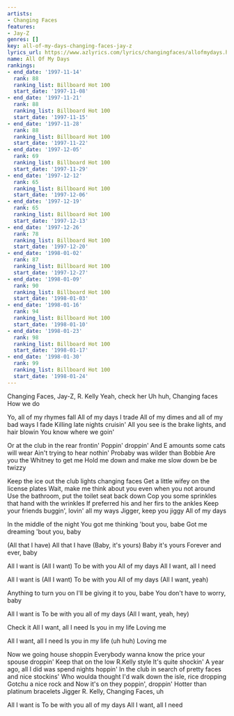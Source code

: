 ```yaml
---
artists:
- Changing Faces
features:
- Jay-Z
genres: []
key: all-of-my-days-changing-faces-jay-z
lyrics_url: https://www.azlyrics.com/lyrics/changingfaces/allofmydays.html
name: All Of My Days
rankings:
- end_date: '1997-11-14'
  rank: 88
  ranking_list: Billboard Hot 100
  start_date: '1997-11-08'
- end_date: '1997-11-21'
  rank: 88
  ranking_list: Billboard Hot 100
  start_date: '1997-11-15'
- end_date: '1997-11-28'
  rank: 88
  ranking_list: Billboard Hot 100
  start_date: '1997-11-22'
- end_date: '1997-12-05'
  rank: 69
  ranking_list: Billboard Hot 100
  start_date: '1997-11-29'
- end_date: '1997-12-12'
  rank: 65
  ranking_list: Billboard Hot 100
  start_date: '1997-12-06'
- end_date: '1997-12-19'
  rank: 65
  ranking_list: Billboard Hot 100
  start_date: '1997-12-13'
- end_date: '1997-12-26'
  rank: 78
  ranking_list: Billboard Hot 100
  start_date: '1997-12-20'
- end_date: '1998-01-02'
  rank: 87
  ranking_list: Billboard Hot 100
  start_date: '1997-12-27'
- end_date: '1998-01-09'
  rank: 90
  ranking_list: Billboard Hot 100
  start_date: '1998-01-03'
- end_date: '1998-01-16'
  rank: 94
  ranking_list: Billboard Hot 100
  start_date: '1998-01-10'
- end_date: '1998-01-23'
  rank: 98
  ranking_list: Billboard Hot 100
  start_date: '1998-01-17'
- end_date: '1998-01-30'
  rank: 99
  ranking_list: Billboard Hot 100
  start_date: '1998-01-24'
---
```



Changing Faces, Jay-Z, R. Kelly
Yeah, check her
Uh huh, Changing faces
How we do

Yo, all of my rhymes fall
All of my days I trade
All of my dimes and all of my bad ways I fade
Killing late nights cruisin'
All you see is the brake lights, and hair blowin
You know where we goin'

Or at the club in the rear frontin'
Poppin' droppin'
And E amounts some cats will wear
Ain't trying to hear nothin'
Probaby was wilder than Bobbie
Are you the Whitney to get me
Hold me down and make me slow down be be twizzy

Keep the ice out the club lights changing faces
Get a little wifey on the license plates
Wait, make me think about you even when you not around
Use the bathroom, put the toilet seat back down
Cop you some sprinkles that hand with the wrinkles
If preferred his and her firs to the ankles
Keep your friends buggin', lovin' all my ways
Jigger, keep you jiggy
All of my days


In the middle of the night
You got me thinking 'bout you, babe
Got me dreaming 'bout you, baby


(All that I have) All that I have
(Baby, it's yours) Baby it's yours
Forever and ever, baby


All I want is (All I want)
To be with you
All of my days
All I want, all I need

All I want is (All I want)
To be with you
All of my days (All I want, yeah)

Anything to turn you on
I'll be giving it to you, babe
You don't have to worry, baby






All I want is 
To be with you all of my days
(All I want, yeah, hey)


Check it
All I want, all I need
Is you in my life
Loving me

All I want, all I need
Is you in my life (uh huh)
Loving me


Now we going house shoppin
Everybody wanna know the price your spouse droppin'
Keep that on the low R.Kelly style
It's quite shockin'
A year ago, all I did was spend nights hoppin'
In the club in search of pretty faces and nice stockins'
Who woulda thought I'd walk down the isle, rice dropping
Gotchu a nice rock and
Now it's on they poppin', droppin'
Hotter than platinum bracelets
Jigger R. Kelly, Changing Faces, uh


All I want is
To be with you all of my days
All I want, all I need





